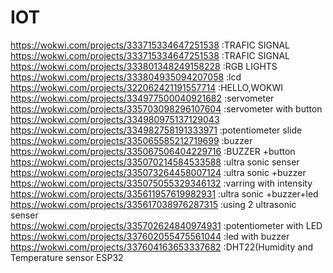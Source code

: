 # IOT

https://wokwi.com/projects/333715334647251538 :TRAFIC SIGNAL<br>
https://wokwi.com/projects/333715334647251538 :TRAFIC SIGNAL<br>
https://wokwi.com/projects/333801348249158228 :RGB LIGHTS<br>
https://wokwi.com/projects/333804935094207058 :lcd<br>
https://wokwi.com/projects/322062421191557714 :HELLO,WOKWI<br>
https://wokwi.com/projects/334977500040921682 :servometer<br>
https://wokwi.com/projects/335703098296107604 :servometer with button<br>
https://wokwi.com/projects/334980975137129043<br>
https://wokwi.com/projects/334982758191333971 :potentiometer slide<br>
https://wokwi.com/projects/335065585212719699 :buzzer<br>
https://wokwi.com/projects/335067506404229716 :BUZZER +button<br>
https://wokwi.com/projects/335070214584533588 :ultra sonic senser<br>
https://wokwi.com/projects/335073264458007124 :ultra sonic +buzzer<br>
https://wokwi.com/projects/335075055329346132 :varring with intensity<br>
https://wokwi.com/projects/335611957619982931 :ultra sonic +buzzer+led<br>
https://wokwi.com/projects/335617038976287315 :using 2 ultrasonic senser<br>
https://wokwi.com/projects/335702624840974931 :potentiometer with LED<br>
https://wokwi.com/projects/337602055475561044 :led with buzzer<br>
https://wokwi.com/projects/337604163653337682 :DHT22(Humidity and Temperature sensor ESP32<br>

